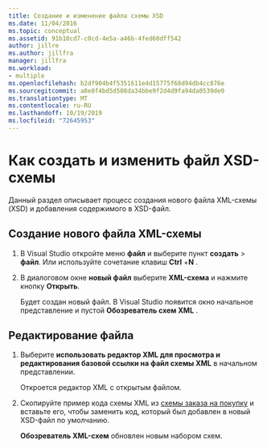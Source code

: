 ```yaml
---
title: Создание и изменение файла схемы XSD
ms.date: 11/04/2016
ms.topic: conceptual
ms.assetid: 91b10cd7-c0cd-4e5a-a46b-4fed60dff542
author: jillre
ms.author: jillfra
manager: jillfra
ms.workload:
- multiple
ms.openlocfilehash: b2df904b4f5351611e4d15775f68d94db4cc876e
ms.sourcegitcommit: a8e8f4bd5d508da34bbe9f2d4d9fa94da0539de0
ms.translationtype: MT
ms.contentlocale: ru-RU
ms.lasthandoff: 10/19/2019
ms.locfileid: "72645953"
---
```

# <a name="how-to-create-and-edit-an-xsd-schema-file"></a>Как создать и изменить файл XSD-схемы

Данный раздел описывает процесс создания нового файла XML-схемы (XSD) и добавления содержимого в XSD-файл.

## <a name="to-create-a-new-xml-schema-file"></a>Создание нового файла XML-схемы

1. В Visual Studio откройте меню **файл** и выберите пункт **создать**  > **файл**. Или используйте сочетание клавиш **Ctrl** +**N** .

2. В диалоговом окне **новый файл** выберите **XML-схема** и нажмите кнопку **Открыть**.

   Будет создан новый файл. В Visual Studio появится окно начальное представление и пустой **Обозреватель схем XML** .

## <a name="to-edit-a-file"></a>Редактирование файла

1. Выберите **использовать редактор XML для просмотра и редактирования базовой ссылки на файл схемы XML** в начальном представлении.

   Откроется редактор XML с открытым файлом.

2. Скопируйте пример кода схемы XML из [схемы заказа на покупку](../xml-tools/sample-xsd-file-simple-schema.md) и вставьте его, чтобы заменить код, который был добавлен в новый XSD-файл по умолчанию.

   **Обозреватель XML-схем** обновлен новым набором схем.